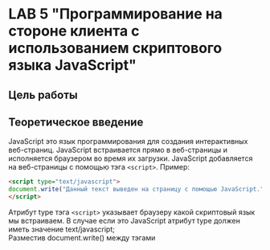 # LAB 5 "Программирование на стороне клиента с использованием скриптового языка JavaScript"

## Цель работы

## Теоретическое введение
JavaScript это язык программирования для создания интерактивных веб-страниц. JavaScript встраивается прямо в
веб-страницы и исполняется браузером во время их загрузки. JavaScript добавляется на веб-страницы с помощью тэга `<script>`.
Пример:
```html
<script type="text/javascript">
document.write("Данный текст выведен на страницу с помощью JavaScript.");
</script>
```
Атрибут type тэга `<script>` указывает браузеру какой скриптовый язык мы встраиваем. В случае если это JavaScript атрибут type должен иметь значение text/javascript;  
Разместив document.write() между тэгами <script> и `</script>` мы сообщаем браузеру обрабатывать ее как команду JavaScript, поэтому после загрузки страницы браузер выведет: "Данный текст выведен на страницу с помощью JavaScript.".
Чтобы JavaScript код не смешивался с HTML разметкой необходимо размещать его в секции head.  
Если размещать JavaScript в самом конце секции body, то скрипт не начнет выполняться до полной загрузки документа и
это не приведет к возможным ошибкам. JavaScript код необязательно должен непосредственно содержаться в HTML документе, он также может храниться во внешнем текстовом файле с расширением .js.
Использовать внешние файлы скриптов удобно в случаях, когда необходимо определять код, который будет работать на нескольких страницах веб-сайта. Внешние скрипты, также, как и обычные подключаются к страницам с помощью тэга <script> однако в этом случае содержимое тэга должно оставаться пустым и к нему должен быть добавлен атрибут src содержащий адрес внешнего .js
файла.
В JavaScript возможно использование разных типов окон.
Окна оповещения используются в случаях, когда необходимо, чтобы пользователь обязательно обратил внимание на определенную информацию.  
Когда окно оповещения будет вызвано пользователь должен будет нажать кнопку "OK" для, того чтобы продолжить просмотр страницы. Пример:
```html
<html>
<head>
<script type='text/javascript'>
function example(){
  alert('Если Вы видите это сообщение, значит страница была полностью загружена.');
}
</script>
</head>
<body onload='example()'>
</body>
</html>
```
Окна подтверждения используются в случаях, когда необходимо, чтобы пользователь подтвердил или отклонил что-либо.Когда окно подтверждения будет вызвано пользователь должен будет нажать либо "OK", либо "Отмена", чтобы продолжить. Если пользователь нажмет "OK" вернется true (истина), если пользователь нажмет "Отмена" вернется false (ложь).
```js
var x=confirm("Текст окна подтверждения");
```
Пример:
```html
<html>
<head>
<script type='text/javascript'>
function popBox(){
 x=confirm("Нажмите на любую кнопку");
 if (x==true){
 document.write('Вы нажали OK');
 }
 else {
 document.write('Вы нажали Отмена.');
 }
}
</script>
</head>
<body onload='popBox()'>
</body>
</html>
```
Окна запроса используются в случаях, когда от пользователя необходимо получить определенную информацию. Когда окно запроса будет вызвано пользователь должен будет ввести определенные данные и нажать на "OK". Если пользователь не хочет вводить данные он может нажать "Отмена" и окно сразу будет закрыто. Если пользователь введет что-либо в окно и нажмет "OK" будет возвращено введенное пользователем значение, если пользователь нажмет "Отмена", то будет возвращено null.  
```javascript
var x=prompt("Текст окна запроса", "Заполнитель поля ввода");
```
Пример:
```html
<html>
<head>
<script type='text/javascript'>
//Функция будет вызвана после загрузки страницы
function popBox1()
{
 ex1=prompt("Введите Ваше имя:", "Дмитрий");
 document.write('Ваше имя: '+ex1);
}
</script>
</head>
<body onload='popBox1()'>
</body>
</html>
```
### Математические операции
Сложение	x=100+5, str2=’Начало’ + ’ конец’	
Вычитание	X=100-5
Умножение	X=2*3	
Деление	X=12/2	
Остаток от деления (аналогично mod)	X=16%3
Значение увеличивается на 1	X=2; X++;
Значение уменьшается на 1	X=2; X––;

### Операции сравнения
Равно	Х==10
Не равно	X!=5
Больше	X>0
Меньше	X<4
Больше либо равно	X>=Y
Меньше либо равно	X<=5

### Логические операции
Аналогично	логической операции and	X>=2 && y>=2
Аналогично	логической операции or	x>0 || y>0
Аналогично	логической операции not	!(1 < x && x < 10)

### Операторы присваивания
Присваивает значение переменной	Х=1000;
Увеличивает значение переменной на указанную величину	X=1000; Х+=100;
Уменьшает	значение	переменной на указанную величину	X=1000; Х-=12;
Умножает значение переменной на указанную величину	X=1000; Х*=2;
Делит значение переменной на указанную величину	X=1000; Х/=2;
Делит значение переменной на указанную величину и возвращает остаток	X=1000; Х%=5;

### Условный оператор
```js
if (a==2)
  z=2;
else
  z=3;

if (x>=2 && x<=6) {
  y=0;
  z=1;
}
else {
  y=1;
  z=0;
}
```
В JavaScript	существует 3 функции (метода), позволяющие пользователю выводить диалоговые окна:
* Метод alert используется для вывода простейшего диалогового окна, содержащего текст сообщения и единственную кнопку "Ok". Программа выводит сообщение и ожидает нажатия кнопки. После нажатия на кнопку, программа начинает выполняться дальше. Текст сообщения может сцепляться с любой текстовой пере- менной с помощью знака «+». Чтобы текст выводился в несколько строк используют символы «\n».
* Метод confirm используется в тех случаях, когда пользователь должен сделать выбор. Метод confirm позволяет пользователю вывести диалоговое ок- но, содержащее текст вопроса и кнопки "OК" и "Отмена".


## Порядок выполнение
1. 
## Содержание отчёта
